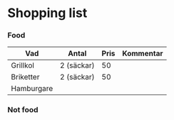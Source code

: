 # Shopping list

### Food

| Vad              | Antal      | Pris | Kommentar |
| ------------- | ------------- | ---- | --------- |
| Grillkol      | 2 (säckar)    |   50 |           |
| Briketter  | 2 (säckar)  |  50    |           |
| Hamburgare |             |       |              |



### Not food
